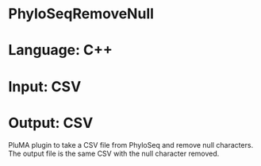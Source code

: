 # PhyloSeqRemoveNull
# Language: C++
# Input: CSV
# Output: CSV

PluMA plugin to take a CSV file from PhyloSeq and remove
null characters.  The output file is the same CSV with the null character removed.
                                                                                 
